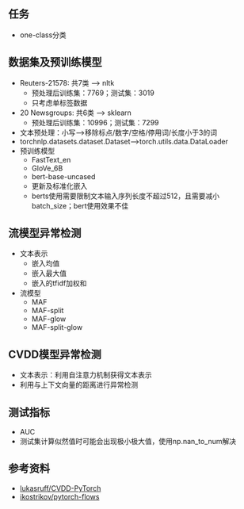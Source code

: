## 任务
- one-class分类

## 数据集及预训练模型
- Reuters-21578: 共7类 --> nltk
    - 预处理后训练集：7769；测试集：3019
    - 只考虑单标签数据
- 20 Newsgroups: 共6类 --> sklearn
    - 预处理后训练集：10996；测试集：7299
- 文本预处理：小写-->移除标点/数字/空格/停用词/长度小于3的词
- torchnlp.datasets.dataset.Dataset-->torch.utils.data.DataLoader
- 预训练模型
    - FastText_en
    - GloVe_6B
    - bert-base-uncased
    - 更新及标准化嵌入
    - berts使用需要限制文本输入序列长度不超过512，且需要减小batch_size；bert使用效果不佳

## 流模型异常检测
- 文本表示
    - 嵌入均值
    - 嵌入最大值
    - 嵌入的tfidf加权和
- 流模型
    - MAF
    - MAF-split
    - MAF-glow
    - MAF-split-glow

## CVDD模型异常检测
- 文本表示：利用自注意力机制获得文本表示
- 利用与上下文向量的距离进行异常检测

## 测试指标
- AUC
- 测试集计算似然值时可能会出现极小极大值，使用np.nan_to_num解决

## 参考资料
- [lukasruff/CVDD-PyTorch](https://github.com/lukasruff/CVDD-PyTorch)
- [ikostrikov/pytorch-flows](https://github.com/ikostrikov/pytorch-flows)